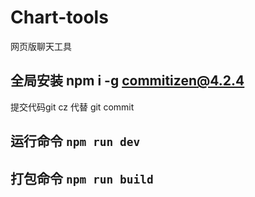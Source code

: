 # Chart-tools

网页版聊天工具

## 全局安装 npm i -g commitizen@4.2.4
提交代码git cz 代替 git commit

## 运行命令 `npm run dev`

## 打包命令 `npm run build`
